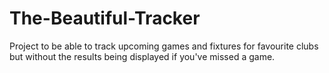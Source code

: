 # The-Beautiful-Tracker
Project to be able to track upcoming games and fixtures for favourite clubs but without the results being displayed if you've missed a game.
